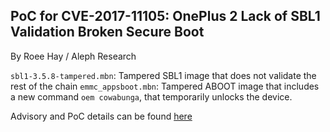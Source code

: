## PoC for CVE-2017-11105: OnePlus 2 Lack of SBL1 Validation Broken Secure Boot ##

By Roee Hay / Aleph Research


`sbl1-3.5.8-tampered.mbn`: Tampered SBL1 image that does not validate the rest of the chain
`emmc_appsboot.mbn`: Tampered ABOOT image that includes a new command `oem cowabunga`, that temporarily unlocks the device.

Advisory and PoC details can be found [here](https://alephsecurity.com/vulns/aleph-2017026)

